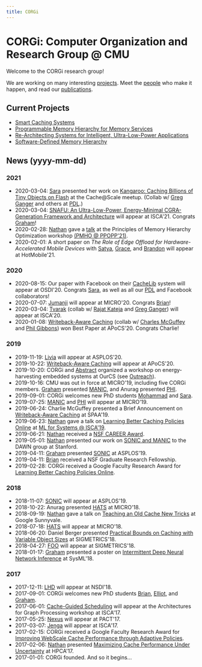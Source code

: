 ```yaml
---
title: CORGi
---
```


# CORGi: Computer Organization and Research Group @ CMU

Welcome to the CORGi research group!

We are working on many interesting [projects](projects.md).
Meet the [people](people.md) who make it happen,
and read our [publications](publications.md).

## Current Projects

 * [Smart Caching Systems](projects/caching.html)
 * [Programmable Memory Hierarchy for Memory Services](projects/ms.html)
 * [Re-Architecting Systems for Intelligent, Ultra-Low-Power Applications](projects/sonic.html)
 * [Software-Defined Memory Hierarchy](projects/software-defined-hierarchy.html)

## News (yyyy-mm-dd)

### 2021

 * 2020-03-04: [Sara](people/sara.html) presented her work on [Kangaroo: Caching Billions of Tiny Objects on Flash](projects/caching.html) at the Cache@Scale meetup. (Collab w/ [Greg Ganger](https://www.archive.ece.cmu.edu/~ganger/) and others at [PDL](https://www.pdl.cmu.edu/index.shtml).)
 * 2020-03-04: [SNAFU: An Ultra-Low-Power, Energy-Minimal CGRA-Generation Framework and Architecture](projects/sonic.html) will appear at ISCA'21. Congrats [Graham](people/graham.html)!
 * 2020-02-28: [Nathan](people/nathan.html) gave a [talk](https://public.3.basecamp.com/p/GrFPcGiDgandZqupEAWKvjcS) at the Principles of Memory Hierarchy Optimization workshop [(PMHO @ PPOPP'21)](https://roclocality.org/2020/12/03/pmho2021/).
 * 2020-02-01: A short paper on _The Role of Edge Offload for Hardware-Accelerated Mobile Devices_ with [Satya](https://www.cs.cmu.edu/~satya/), [Grace](https://www.andrew.cmu.edu/user/gritter/lewis.html), and [Brandon](https://brandonlucia.com/) will appear at HotMobile'21.

### 2020

 * 2020-08-15: Our paper with Facebook on their [CacheLib](projects/caching.html) system will appear at OSDI'20. Congrats [Sara](people/sara.html), as well as all our [PDL](https://www.pdl.cmu.edu/index.shtml) and Facebook collaborators!
 * 2020-07-07: [Jumanji](projects/software-defined-hierarchy.html) will appear at MICRO'20. Congrats [Brian](people/brian.html)!
 * 2020-03-04: [Tvarak](projects/ms.html) (collab w/ [Rajat Kateja](http://users.ece.cmu.edu/~rkateja/) and [Greg Ganger](https://www.archive.ece.cmu.edu/~ganger/)) will appear at ISCA'20.
 * 2020-01-08: [Writeback-Aware Caching](projects/caching.html) (collab w/ [Charles McGuffey](http://www.cs.cmu.edu/afs/cs/user/cmcguffe/www/) and [Phil Gibbons](http://www.cs.cmu.edu/~gibbons/)) won Best Paper at APoCS'20. Congrats Charlie!

### 2019

 * 2019-11-19: [Livia](projects/ms.html) will appear at ASPLOS'20.
 * 2019-10-22: [Writeback-Aware Caching](projects/caching.html) will appear at APoCS'20.
 * 2019-10-20: CORGi and [Abstract](https://abstract.ece.cmu.edu) organized a workshop on energy-harvesting embedded systems at OurCS (see [Outreach](outreach.md)).
 * 2019-10-16: CMU was out in force at MICRO'19, including five CORGi members. [Graham](people/graham.html) presented [MANIC](projects/sonic.html), and Anurag presented [PHI](projects/ms.html).
 * 2019-09-01: CORGi welcomes new PhD students [Mohammad](people/mohammad.html) and [Sara](people/sara.html).
 * 2019-07-25: [MANIC](projects/sonic.html) and [PHI](projects/ms.html) will appear at MICRO'19.
 * 2019-06-24: Charlie McGuffey presented a Brief Announcement on [Writeback-Aware Caching](projects/caching.html) at SPAA'19.
 * 2019-06-23: [Nathan](people/nathan.html) gave a talk on [Learning Better Caching Policies Online](projects/caching.html) at [ML for Systems @ ISCA'19](https://mlforsystems.org).
 * 2019-06-21: [Nathan](people/nathan.html) received a [NSF CAREER Award](funding/2019.nsf.career.html).
 * 2019-05-01: [Nathan](people/nathan.html) presented our work on [SONIC and MANIC](projects/sonic.html) to the DAWN group at Stanford.
 * 2019-04-11: [Graham](people/graham.html) presented [SONIC](projects/sonic.html) at ASPLOS'19.
 * 2019-04-11: [Brian](people/brian.html) received a NSF Graduate Research Fellowship.
 * 2019-02-28: CORGi received a Google Faculty Research Award for [Learning Better Caching Policies Online](funding/2019.google.html).

### 2018

 * 2018-11-07: [SONIC](projects/sonic.html) will appear at ASPLOS'19.
 * 2018-10-22: Anurag presented [HATS](projects/ms.html) at MICRO'18.
 * 2018-09-19: [Nathan](people/nathan.html) gave a talk on [Teaching an Old Cache New Tricks](projects/caching.html) at Google Sunnyvale.
 * 2018-07-18: [HATS](projects/ms.html) will appear at MICRO'18.
 * 2018-06-20: Daniel Berger presented [Practical Bounds on Caching with Variable Object Sizes](projects/caching.html) at SIGMETRICS'18.
 * 2018-04-27: [FOO](projects/caching.html) will appear at SIGMETRICS'18.
 * 2018-01-17: [Graham](people/graham.html) presented a poster on [Intermittent Deep Neural Network Inference](projects/sonic.html) at SysML'18.

### 2017

 * 2017-12-11: [LHD](projects/caching.html) will appear at NSDI'18.
 * 2017-09-01: CORGi welcomes new PhD students [Brian](people/brian.html), [Elliot](people/elliot.html), and [Graham](people/graham.html).
 * 2017-06-01: [Cache-Guided Scheduling](projects/ms.html) will appear at the Architectures for Graph Processing workshop at ISCA'17.
 * 2017-05-25: [Nexus](projects/software-defined-hierarchy.html) will appear at PACT'17.
 * 2017-03-07: [Jenga](projects/software-defined-hierarchy.html) will appear at ISCA'17.
 * 2017-02-15: CORGi received a Google Faculty Research Award for [Improving WebScale Cache Performance through Adaptive Policies](funding/2017.google.html).
 * 2017-02-06: [Nathan](people/nathan.html) presented [Maximizing Cache Performance Under Uncertainty](projects/caching.html) at HPCA'17.
 * 2017-01-01: CORGi founded. And so it begins...
